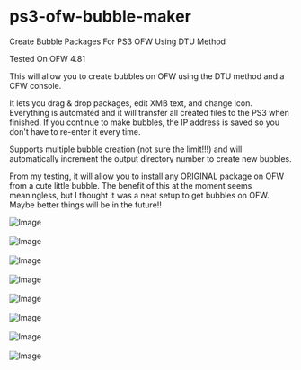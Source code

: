 # ps3-ofw-bubble-maker
Create Bubble Packages For PS3 OFW Using DTU Method

Tested On OFW 4.81

This will allow you to create bubbles on OFW using the DTU method and a CFW console.

It lets you drag & drop packages, edit XMB text, and change icon. Everything is automated and it will transfer all created files to the PS3 when finished. If you continue to make bubbles, the IP address is saved so you don't have to re-enter it every time.

Supports multiple bubble creation (not sure the limit!!!) and will automatically increment the output directory number to create new bubbles.

From my testing, it will allow you to install any ORIGINAL package on OFW from a cute little bubble. The benefit of this at the moment seems meaningless, but I thought it was a neat setup to get bubbles on OFW. Maybe better things will be in the future!!


![Image](http://i.imgur.com/VQ3WOvY.png)
<br/><br/>
![Image](http://i.imgur.com/5i3H4i3.png)
<br/><br/>
![Image](http://i.imgur.com/BVJByfm.png)
<br/><br/>
![Image](http://i.imgur.com/wlj8NQi.png)
<br/><br/>
![Image](http://i.imgur.com/PUzoqz8.png)
<br/><br/>
![Image](http://i.imgur.com/BflxlYA.png)
<br/><br/>
![Image](http://i.imgur.com/qeBYleh.png)
<br/><br/>
![Image](http://i.imgur.com/0U7MQWq.png)
<br/><br/>
